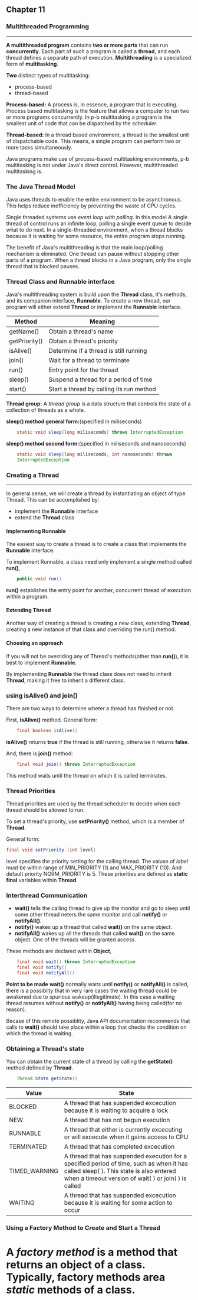 ## Chapter 11
### Multithreaded Programming
-----------

__A multithreaded program__ contains __two or more parts__ that can run __concurrently__. Each part of such a program is called a __thread__, and each thread defines a separate path of execution. __Multithreading__ is a specialized form of __multitasking__.   

__Two__ distinct types of multitasking:
* process-based 
* thread-based

__Process-based:__   A process is, in essence, a program that is executing. Process based multitasking is the feature that allows a computer to run two or more programs concurrently. In p-b multitasking a program is the smallest unit of code that can be dispatched by the _scheduler_.    

__Thread-based:__   In a thread based environment, a thread is the smallest unit of dispatchable code. This means, a single program can perform two or more tasks simultaneously.

Java programs make use of process-based multitasking environments, p-b multitasking is not under Java's direct control. However, multithreaded multitasking is.

### The Java Thread Model

Java uses threads to enable the entire environment to be asynchronous.  This helps reduce inefficiency by preventing the waste of CPU cycles.

Single threaded systems use _event loop with polling_. In this model A single thread of control runs an infinite
loop, polling a single event queue to decide what to do next. In a single-threaded environment, when a thread blocks because it is waiting for
some resource, the entire program stops running.           
             
The benefit of Java's multithreading is that the main loop/polling mechanism is eliminated. One thread can pause without stopping other parts of
a program. When a thread blocks in a Java program, only the single thread that is blocked pauses.
            

### Thread Class and Runnable interface

Java's multithreading system is build upon the __Thread__ class, it's methods, and its companion interface, __Runnable__.
To create a new thread, our program will either extend __Thread__ or implement the __Runnable__ interface.

| Method | Meaning |
|------|--------|
| getName() | Obtain a thread's name |
| getPriority() | Obtain a thread's priority |
| isAlive() | Determine if a thread is still running |
| join() | Wait for a thread to terminate |
| run() | Entry point for the thread |
| sleep() | Suspend a thread for a period of time |
| start() | Start a thread by calling its run method |

__Thread group:__ A _thread group_ is a data structure that controls the state of a collection of threads as a whole.

__sleep() method general form:__(specified in miliseconds)          
``` java
	static void sleep(long miliseconds) throws InterruptedException
```

__sleep() method second form:__(specified in miliseconds and nanoseconds)          
``` java
	static void sleep(long miliseconds, int nanoseconds) throws 
	InterruptedException
```

### Creating a Thread
---------------
In general sense, we will create a thread by instantiating an object of type Thread.
This can be accomplished by:          
* implement the __Runnable__ interface
* extend the __Thread__ class

#### Implementing Runnable
The easiest way to create a thread is to create a class that implements the __Runnable__ interface.

To implement Runnable, a class need only implement a single method called __run()__,

``` java 
	public void run()
```

__run()__ establishes the entry point for another, concurrent thread of execution within a program.

#### Extending Thread
Another way of creating a thread is creating a new class, extending __Thread__, creating a new instance of that class and overriding the run() method.

#### Choosing an approach
If you will not be overriding any of Thread's methods(other than __run()__), it is best to implement __Runnable__.

By implementing __Runnable__ the thread class does not need to inherit __Thread__, making it free to inherit a different class.

### using isAlive() and join()
There are two ways to determine wheter a thread has finished or not. 

First, __isAlive()__ method. General form: 
``` java
	final boolean isAlive()
```
__isAlive()__ returns __true__ if the thread is still running, otherwise it returns __false__.

And, there is __join()__ method:
``` java
	final void join() throws InterruptedException
```
This method waits until the thread on which it is called terminates.

### Thread Priorities
Thread priorities are used by the thread scheduler to decide when each thread should be allowed to run.

To set a thread's priority, use __setPriority()__ method, which is a member of __Thread__.

General form:
```	java
final void setPriority (int level)
```
level specifies the priority setting for the calling thread. The valuse of _label_ must be within range of MIN_PRIORITY (1) and MAX_PRIORITY (10).
And default priority NORM_PRIORITY is 5. These priorities are defined as __static final__ variables within __Thread__.

### Interthread Communication

* __wait()__ tells the calling thread to give up the monitor and go to sleep until some other thread neters the same monitor and call __notify()__ or __notifyAll()__.
* __notify()__ wakes up a thread that called __wait()__ on the same object.
* __notifyAll()__ wakes up all the threads that called __wait()__ on the same object. One of the threads will be granted access.

These methods are declared within __Object__,
``` java
	final void wait() throws InterruptedException
	final void notify()
	final void notifyAll()
```

__Point to be made__ __wait()__ normally waits until __notify()__ or __notifyAll()__ is called, there is a possiblity that in very rare cases the waiting thread could be awakened due to 
spurious wakeup(illegitimate). In this case a waiting thread resumes without __notify()__ or __notifyAll()__ having being called(for no reason).

Becase of this remote possiblity, Java API documentation recommends that calls to __wait()__ should take place within a loop that checks the condition on which the thread is waiting.

### Obtaining a Thread's state
You can obtain the current state of a thread by calling the __getState()__ method defined by __Thread__.
``` java
	Thread.State getState()
```

| Value | State |
|----| ----|
| BLOCKED | A thread that has suspended excecution because it is waiting to acquire a lock |
| NEW | A thread that has not begun execution |
| RUNNABLE | A thread that either is currently excecuting or will excecute when it gains access to CPU |
| TERMINATED | A thread that has completed excecution |
| TIMED_WARNING | A thread that has suspended execution for a specified period of time, such as when it has called sleep( ). This state is also entered when a timeout version of wait( ) or join( ) is called |
| WAITING | A thread that has suspended excecution because it is waiting for some action to occur |

### Using a Factory Method to Create and Start a Thread
# A _factory method_ is a method that returns an object of a class. Typically, factory methods area _static_ methods of a class.